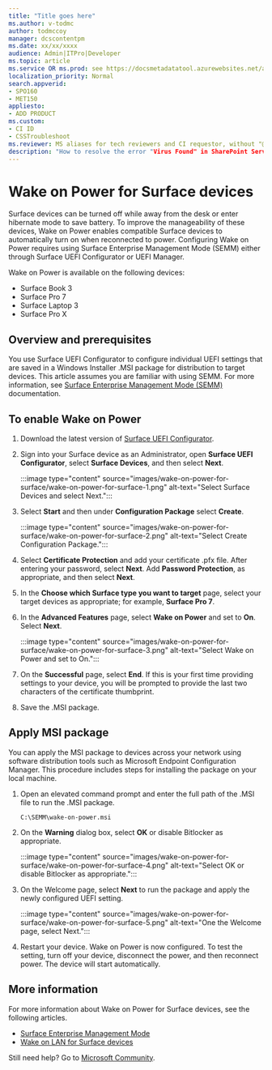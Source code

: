 ```yaml
---
title: "Title goes here"
ms.author: v-todmc
author: todmccoy
manager: dcscontentpm
ms.date: xx/xx/xxxx
audience: Admin|ITPro|Developer
ms.topic: article
ms.service OR ms.prod: see https://docsmetadatatool.azurewebsites.net/allowlists
localization_priority: Normal
search.appverid:
- SPO160
- MET150
appliesto:
- ADD PRODUCT
ms.custom: 
- CI ID
- CSSTroubleshoot 
ms.reviewer: MS aliases for tech reviewers and CI requestor, without "@microsoft.com".  
description: "How to resolve the error "Virus Found" in SharePoint Server 2013 when the antivirus scanner is unavailable ."
---
```


# Wake on Power for Surface devices

Surface devices can be turned off while away from the desk or enter hibernate mode to save battery. To improve the manageability of these devices, Wake on Power enables compatible Surface devices to automatically turn on when reconnected to power. Configuring Wake on Power requires using Surface Enterprise Management Mode (SEMM) either through Surface UEFI Configurator or UEFI Manager.

Wake on Power is available on the following devices:

- Surface Book 3
- Surface Pro 7
- Surface Laptop 3
- Surface Pro X 

## Overview and prerequisites

You use Surface UEFI Configurator to configure individual UEFI settings that are saved in a Windows Installer .MSI package for distribution to target devices. This article assumes you are familiar with using SEMM. For more information, see [Surface Enterprise Management Mode (SEMM)](surface-enterprise-management-mode.md) documentation.

## To enable Wake on Power

1.	Download the latest version of [Surface UEFI Configurator](https://www.microsoft.com/download/confirmation.aspx?id=46703).
2.	Sign into your Surface device as an Administrator, open **Surface UEFI Configurator**, select **Surface Devices**, and then select **Next**.

    :::image type="content" source="images/wake-on-power-for-surface/wake-on-power-for-surface-1.png" alt-text="Select Surface Devices and select Next.":::
3.	Select **Start** and then under **Configuration Package** select **Create**.

    :::image type="content" source="images/wake-on-power-for-surface/wake-on-power-for-surface-2.png" alt-text="Select Create Configuration Package.":::
4.	Select **Certificate Protection** and add your certificate .pfx file. After entering your password, select **Next**. Add **Password Protection**, as appropriate, and then select **Next**.
5.	In the **Choose which Surface type you want to target** page, select your target devices as appropriate; for example, **Surface Pro 7**.
6.	In the **Advanced Features** page, select **Wake on Power** and set to **On**. Select **Next**.

    :::image type="content" source="images/wake-on-power-for-surface/wake-on-power-for-surface-3.png" alt-text="Select Wake on Power and set to On."::: 
7.	On the **Successful** page, select **End**. If this is your first time providing settings to your device, you will be prompted to provide the last two characters of the certificate thumbprint. 
8.	Save the .MSI package. 

## Apply MSI package 

You can apply the MSI package to devices across your network using software distribution tools such as Microsoft Endpoint Configuration Manager. This procedure includes steps for installing the package on your local machine. 

1.	Open an elevated command prompt and enter the full path of the .MSI file to run the .MSI package. 

    ```
    C:\SEMM\wake-on-power.msi 
    ```

2.	On the **Warning** dialog box, select **OK** or disable Bitlocker as appropriate.

    :::image type="content" source="images/wake-on-power-for-surface/wake-on-power-for-surface-4.png" alt-text="Select OK or disable Bitlocker as appropriate.":::
3.	On the Welcome page, select **Next** to run the package and apply the newly configured UEFI setting.

    :::image type="content" source="images/wake-on-power-for-surface/wake-on-power-for-surface-5.png" alt-text="One the Welcome page, select Next.":::
4.	Restart your device. Wake on Power is now configured. To test the setting, turn off your device, disconnect the power, and then reconnect power. The device will start automatically. 

## More information

For more information about Wake on Power for Surface devices, see the following articles. 

- [Surface Enterprise Management Mode](surface-enterprise-management-mode.md)
- [Wake on LAN for Surface devices](wake-on-lan-for-surface-devices.md)

Still need help? Go to [Microsoft Community](https://answers.microsoft.com/).